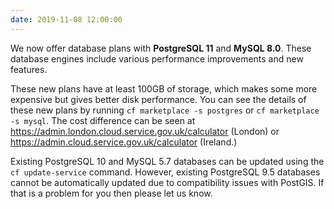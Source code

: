 ```yaml
---
date: 2019-11-08 12:00:00
---
```


We now offer database plans with **PostgreSQL 11** and **MySQL 8.0**. These
database engines include various performance improvements and new features.

These new plans have at least 100GB of storage, which makes some more expensive
but gives better disk performance. You can see the details of these new plans by
running `cf marketplace -s postgres` or `cf marketplace -s mysql`. The cost
difference can be seen at
https://admin.london.cloud.service.gov.uk/calculator (London)
or
https://admin.cloud.service.gov.uk/calculator (Ireland.)

Existing PostgreSQL 10 and MySQL 5.7 databases can be updated using the
`cf update-service` command. However, existing PostgreSQL 9.5 databases cannot
be automatically updated due to compatibility issues with PostGIS. If that is a
problem for you then please let us know.
